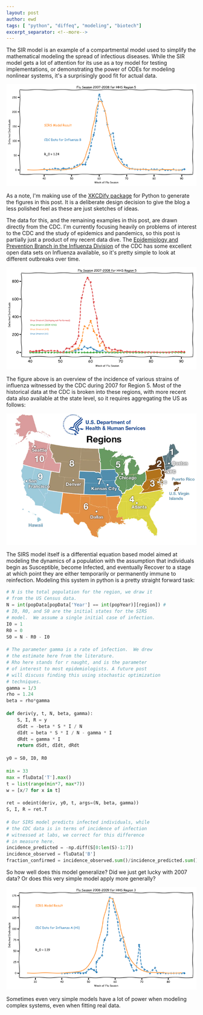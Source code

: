 ```yaml
---
layout: post
author: ewd
tags: [ "python", "diffeq", "modeling", "biotech"]
excerpt_separator: <!--more-->
---
```


The SIR model is an example of a compartmental model used to simplify the mathematical modeling the spread of infectious diseases.  While the SIR model gets a lot of attention for its use as a toy model for testing implementations, or demonstrating the power of ODEs for modeling nonlinear systems, it's a surprisingly good fit for actual data.

![SIRS Model for epidemiology of Influenza B in 2007](/assets/images/2007-Influenza-B-Prediction.png)

<!--more-->

As a note, I'm making use of the [XKCDify package](http://jakevdp.github.io/blog/2012/10/07/xkcd-style-plots-in-matplotlib/) for Python to generate the figures in this post.  It is a deliberate design decision to give the blog a less polished feel as these are just sketches of ideas.

The data for this, and the remaining examples in this post, are drawn directly from the CDC.  I'm currently focusing heavily on problems of interest to the CDC and the study of epidemics and pandemics, so this post is partially just a product of my recent data dive.  The [Epidemiology and Prevention Branch in the Influenza Division](https://www.cdc.gov/flu/weekly/overview.htm) of the CDC has some excellent open data sets on Influenza available, so it's pretty simple to look at different outbreaks over time.

![Overview of the 2007 Influenza Outbreak in Region 5](/assets/images/2007-Influenza-B-Overview.png)

The figure above is an overview of the incidence of various strains of influenza witnessed by the CDC during 2007 for Region 5.  Most of the historical data at the CDC is broken into these regions, with more recent data also available at the state level, so it requires aggregating the US as follows:

![Region map as defined by HHS](/assets/images/regionsmap.jpg)

The SIRS model itself is a differential equation based model aimed at modeling the dynamics of a population with the assumption that individuals begin as Susceptible, become Infected, and eventually Recover to a stage at which point they are either temporarily or permanently immune to reinfection.  Modeling this system in python is a pretty straight forward task:

```python
# N is the total population for the region, we draw it
# from the US Census data.
N = int(popData[popData['Year'] == int(popYear)][region]) #
# I0, R0, and S0 are the initial states for the SIRS
# model.  We assume a single initial case of infection.
I0 = 1
R0 = 0
S0 = N - R0 - I0

# The parameter gamma is a rate of infection.  We drew
# the estimate here from the literature.
# Rho here stands for r naught, and is the parameter
# of interest to most epidemiologists. A future post
# will discuss finding this using stochastic optimization
# techniques.
gamma = 1/3
rho = 1.24
beta = rho*gamma

def deriv(y, t, N, beta, gamma):
    S, I, R = y
    dSdt = -beta * S * I / N
    dIdt = beta * S * I / N - gamma * I
    dRdt = gamma * I
    return dSdt, dIdt, dRdt

y0 = S0, I0, R0

min = 33
max = fluData['T'].max()
t = list(range(min*7, max*7))
w = [x/7 for x in t]

ret = odeint(deriv, y0, t, args=(N, beta, gamma))
S, I, R = ret.T

# Our SIRS model predicts infected individuals, while
# the CDC data is in terms of incidence of infection
# witnessed at labs, we correct for this difference
# in measure here.
incidence_predicted = -np.diff(S[0:len(S)-1:7])
incidence_observed = fluData['B']
fraction_confirmed = incidence_observed.sum()/incidence_predicted.sum()
```

So how well does this model generalize?  Did we just get lucky with 2007 data?  Or does this very simple model apply more generally?

![2008 Influenza A Predictions from SIRS](/assets/images/2008-Influenza-A-Prediction.png)

Sometimes even very simple models have a lot of power when modeling complex systems, even when fitting real data.
